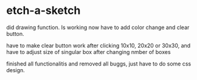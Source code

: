 # etch-a-sketch

did drawing function. Is working now have to add color change and clear button.

have to make clear button work after clicking 10x10, 20x20 or 30x30, and have to adjust size of singular box after changing nmber of boxes

finished all functionalitis and removed all buggs, just have to do some css design.